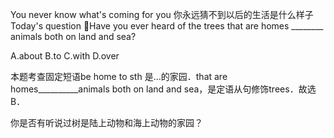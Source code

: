 

You never know what's coming for you
你永远猜不到以后的生活是什么样子
Today's question 
💯Have you ever heard of the trees that are homes ________  animals both on land and sea?

A.about
B.to
C.with
D.over

本题考查固定短语be home to sth 是…的家园．that are homes__________animals both on land and sea，是定语从句修饰trees．故选B．

你是否有听说过树是陆上动物和海上动物的家园？
